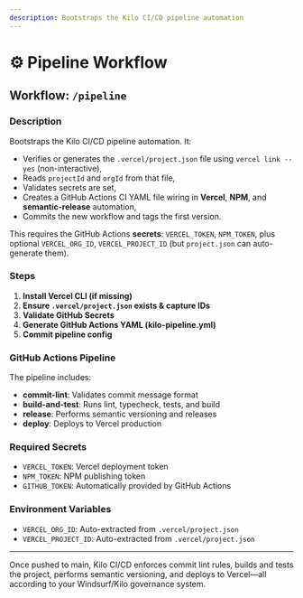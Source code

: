 ```yaml
---
description: Bootstraps the Kilo CI/CD pipeline automation
---
```


# ⚙️ Pipeline Workflow

## Workflow: `/pipeline`

### Description  
Bootstraps the Kilo CI/CD pipeline automation. It:

- Verifies or generates the `.vercel/project.json` file using `vercel link --yes` (non-interactive),
- Reads `projectId` and `orgId` from that file,
- Validates secrets are set,
- Creates a GitHub Actions CI YAML file wiring in **Vercel**, **NPM**, and **semantic-release** automation,
- Commits the new workflow and tags the first version.

This requires the GitHub Actions **secrets**: `VERCEL_TOKEN`, `NPM_TOKEN`, plus optional `VERCEL_ORG_ID`, `VERCEL_PROJECT_ID` (but `project.json` can auto-generate them).

### Steps

1. **Install Vercel CLI (if missing)**
2. **Ensure `.vercel/project.json` exists & capture IDs**
3. **Validate GitHub Secrets**
4. **Generate GitHub Actions YAML (kilo-pipeline.yml)**
5. **Commit pipeline config**

### GitHub Actions Pipeline

The pipeline includes:
- **commit-lint**: Validates commit message format
- **build-and-test**: Runs lint, typecheck, tests, and build
- **release**: Performs semantic versioning and releases
- **deploy**: Deploys to Vercel production

### Required Secrets

- `VERCEL_TOKEN`: Vercel deployment token
- `NPM_TOKEN`: NPM publishing token
- `GITHUB_TOKEN`: Automatically provided by GitHub Actions

### Environment Variables

- `VERCEL_ORG_ID`: Auto-extracted from `.vercel/project.json`
- `VERCEL_PROJECT_ID`: Auto-extracted from `.vercel/project.json`

---

Once pushed to main, Kilo CI/CD enforces commit lint rules, builds and tests the project, performs semantic versioning, and deploys to Vercel—all according to your Windsurf/Kilo governance system.
